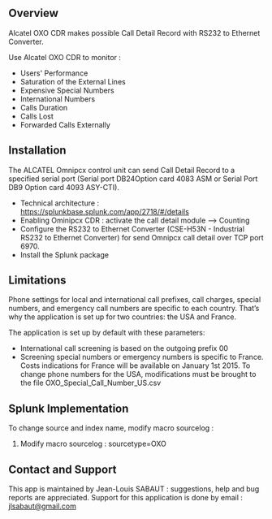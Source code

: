 Overview
--------
 
Alcatel OXO CDR makes possible Call Detail Record with RS232 to Ethernet Converter.

Use Alcatel OXO CDR to monitor :

- Users' Performance
- Saturation of the External Lines 
- Expensive Special Numbers
- International Numbers
- Calls Duration
- Calls Lost
- Forwarded Calls Externally    

Installation
------------

The ALCATEL Omnipcx control unit can send Call Detail Record to a specified serial port (Serial port DB24Option card 4083 ASM or Serial Port DB9 Option card 4093 ASY-CTI).

* Technical architecture : https://splunkbase.splunk.com/app/2718/#/details
* Enabling Ominipcx CDR : activate the call detail module --> Counting
* Configure the RS232 to Ethernet Converter (CSE-H53N - Industrial RS232 to Ethernet Converter) for send Omnipcx call detail over TCP port 6970.
* Install the Splunk package

Limitations
-----------

Phone settings for local and international call prefixes, call charges, special numbers, and emergency call numbers are specific to each country. That’s why the application is set up for two countries: the USA and France.      

The application is set up by default with these parameters:

* International call screening is based on the outgoing prefix 00 
* Screening special numbers or emergency numbers is specific to France. Costs indications for France will be available on January 1st 2015. To change phone numbers for the USA, modifications must be brought to the file OXO_Special_Call_Number_US.csv

Splunk Implementation
---------------------

To change source and index name, modify macro sourcelog :

1) Modify macro sourcelog :
sourcetype=OXO

Contact and Support
-------------------

This app is maintained by Jean-Louis SABAUT : suggestions, help and bug reports are appreciated.
Support for this application is done by email : jlsabaut@gmail.com


